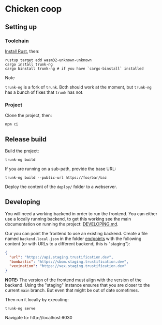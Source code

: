 # Chicken coop

## Setting up

### Toolchain

[Install Rust](https://www.rust-lang.org/tools/install), then:

```shell
rustup target add wasm32-unknown-unknown
cargo install trunk-ng
cargo binstall trunk-ng # if you have `cargo-binstall` installed
```

> [!NOTE]
> `trunk-ng` is a fork of `trunk`. Both should work at the moment, but `trunk-ng` has a bunch of fixes that `trunk` has
> not.

### Project

Clone the project, then:

```shell
npm ci
```

## Release build

Build the project:

```shell
trunk-ng build
```

If you are running on a sub-path, provide the base URL:

```shell
trunk-ng build --public-url https://foo/bar/baz
```

Deploy the content of the `deploy/` folder to a webserver.

## Developing

You will need a working backend in order to run the frontend. You can either use a locally running backend, to
get this working see the main documentation on running the project: [DEVELOPING.md](../../DEVELOPING.md).

Our you can point the frontend to use an existing backend. Create a file named `backend.local.json` in the folder
[endpoints](dev/endpoints) with the following content (or with URLs to a different backend, this is "staging"):

```json
{
  "url": "https://api.staging.trustification.dev",
  "bombastic": "https://sbom.staging.trustification.dev",
  "vexination": "https://vex.staging.trustification.dev"
}
```

**NOTE:** The version of the frontend must align with the version of the backend. Using the "staging" instance ensures
that you are closer to the current `main` branch. But even that might be out of date sometimes.

Then run it locally by executing:

```shell
trunk-ng serve
```

Navigate to: http://localhost:6030
